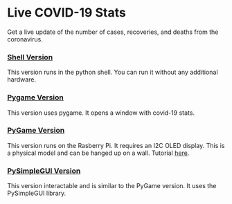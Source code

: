 # Live COVID-19 Stats
Get a live update of the number of cases, recoveries, and deaths from the coronavirus. 

<a href="BasicCoronaVirusUpdater.py"><h3>Shell Version</h3></a>
This version runs in the python shell. You can run it without any additional hardware. 

<a href="PyGameVersion.py"><h3>Pygame Version</h3></a>
This version uses pygame. It opens a window with covid-19 stats.

<a href="OLEDScreenMonitorVersion.py"><h3>PyGame Version</h3></a>
This version runs on the Rasberry Pi. It requires an I2C OLED display. This is a physical model and can be hanged up on a wall. Tutorial <a href="https://www.hackster.io/gadhagod/live-coronavirus-stats-display-e07e89">here</a>.

<a href="GUIVersion.py"><h3>PySimpleGUI Version</h3></a>
This version interactable and is similar to the PyGame version. It uses the PySimpleGUI library. 
